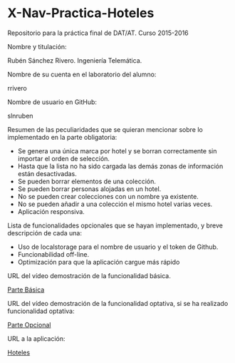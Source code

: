 # X-Nav-Practica-Hoteles
Repositorio para la práctica final de DAT/AT. Curso 2015-2016

Nombre y titulación:

Rubén Sánchez Rivero. Ingeniería Telemática.

Nombre de su cuenta en el laboratorio del alumno:

rrivero

Nombre de usuario en GitHub:

slnruben

Resumen de las peculiaridades que se quieran mencionar sobre lo implementado en la parte obligatoria:

<ul>
	<li>Se genera una única marca por hotel y se borran correctamente sin importar el orden de selección.</li>
	<li>Hasta que la lista no ha sido cargada las demás zonas de información están desactivadas.</li>
	<li>Se pueden borrar elementos de una colección.</li>
	<li>Se pueden borrar personas alojadas en un hotel.</li>
	<li>No se pueden crear colecciones con un nombre ya existente.</li>
	<li>No se pueden añadir a una colección el mismo hotel varias veces.</li>
	<li>Aplicación responsiva.</li>
</ul>

Lista de funcionalidades opcionales que se hayan implementado, y breve descripción de cada una:

<ul>
	<li>Uso de localstorage para el nombre de usuario y el token de Github.</li>
	<li>Funcionabilidad off-line.</li>
	<li>Optimización para que la aplicación cargue más rápido</li>
</ul>

URL del vídeo demostración de la funcionalidad básica.

<a href="https://youtu.be/2x43-_egqqs">Parte Básica</a>


URL del vídeo demostración de la funcionalidad optativa, si se ha realizado funcionalidad optativa:

<a href="https://youtu.be/5fQrSLNlOJ8">Parte Opcional</a>


URL a la aplicación:

<a href="http://slnruben.github.io/X-Nav-Practica-Hoteles">Hoteles</a>